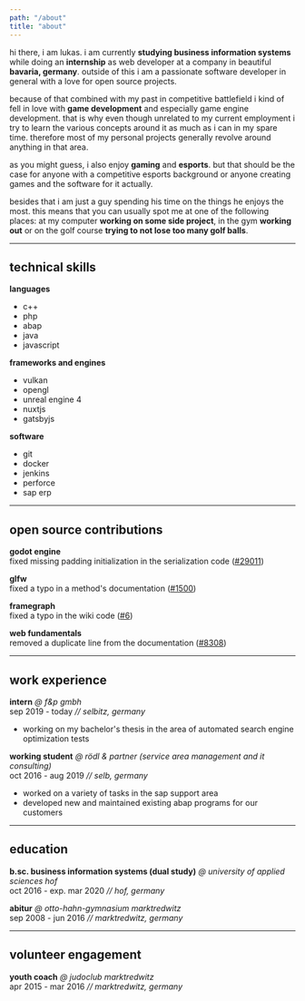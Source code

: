 ```yaml
---
path: "/about"
title: "about"
---
```


hi there, i am lukas. i am currently **studying business information systems** while doing an **internship** as web developer at a company in beautiful **bavaria, germany**. outside of this i am a passionate software developer in general with a love for open source projects.

because of that combined with my past in competitive battlefield i kind of fell in love with **game development** and especially game engine development. that is why even though unrelated to my current employment i try to learn the various concepts around it as much as i can in my spare time. therefore most of my personal projects generally revolve around anything in that area.

as you might guess, i also enjoy **gaming** and **esports**. but that should be the case for anyone with a competitive esports background or anyone creating games and the software for it actually.

besides that i am just a guy spending his time on the things he enjoys the most. this means that you can usually spot me at one of the following places: at my computer **working on some side project**, in the gym **working out** or on the golf course **trying to not lose too many golf balls**.

---

## technical skills

**languages**
- c++
- php
- abap
- java
- javascript

**frameworks and engines**
- vulkan
- opengl
- unreal engine 4
- nuxtjs
- gatsbyjs

**software**
- git
- docker
- jenkins
- perforce
- sap erp

---

## open source contributions

**godot engine** \
fixed missing padding initialization in the serialization code ([#29011](https://github.com/godotengine/godot/pull/29011))

**glfw** \
fixed a typo in a method's documentation ([#1500](https://github.com/glfw/glfw/pull/1500))

**framegraph** \
fixed a typo in the wiki code ([#6](https://github.com/azhirnov/FrameGraph/pull/6))

**web fundamentals** \
removed a duplicate line from the documentation ([#8308](https://github.com/google/WebFundamentals/pull/8308))

---

## work experience

**intern** *@ f&p gmbh* \
sep 2019 - today *// selbitz, germany*

- working on my bachelor's thesis in the area of automated search engine optimization tests

**working student** *@ rödl & partner (service area management and it consulting)* \
oct 2016 - aug 2019 *// selb, germany*

- worked on a variety of tasks in the sap support area
- developed new and maintained existing abap programs for our customers

---

## education

**b.sc. business information systems (dual study)** *@ university of applied sciences hof* \
oct 2016 - exp. mar 2020 *// hof, germany*

**abitur** *@ otto-hahn-gymnasium marktredwitz* \
sep 2008 - jun 2016 *// marktredwitz, germany*

---

## volunteer engagement

**youth coach** *@ judoclub marktredwitz* \
apr 2015 - mar 2016 *// marktredwitz, germany*
